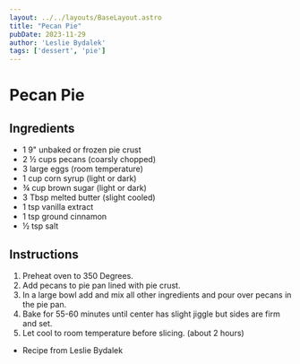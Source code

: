 ```yaml
---
layout: ../../layouts/BaseLayout.astro
title: "Pecan Pie"
pubDate: 2023-11-29
author: 'Leslie Bydalek'
tags: ['dessert', 'pie']
---
```

# Pecan Pie

## Ingredients

* 1 9" unbaked or frozen pie crust
* 2 ½ cups pecans (coarsly chopped)
* 3 large eggs (room temperature)
* 1 cup corn syrup (light or dark)
* ¾ cup brown sugar (light or dark)
* 3 Tbsp melted butter (slight cooled)
* 1 tsp vanilla extract
* 1 tsp ground cinnamon
* ½ tsp salt

## Instructions

1. Preheat oven to 350 Degrees.
2. Add pecans to pie pan lined with pie crust.
3. In a large bowl add and mix all other ingredients and pour over pecans in the pie pan.
4. Bake for 55-60 minutes until center has slight jiggle but sides are firm and set.
5. Let cool to room temperature before slicing. (about 2 hours)

- Recipe from Leslie Bydalek